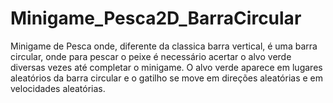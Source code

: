 # Minigame_Pesca2D_BarraCircular
 Minigame de Pesca onde, diferente da classica barra vertical, é uma barra circular, onde para pescar o peixe é necessário acertar o alvo verde diversas vezes até completar o minigame. O alvo verde aparece em lugares aleatórios da barra circular e o gatilho se move em direções aleatórias e em velocidades aleatórias.
